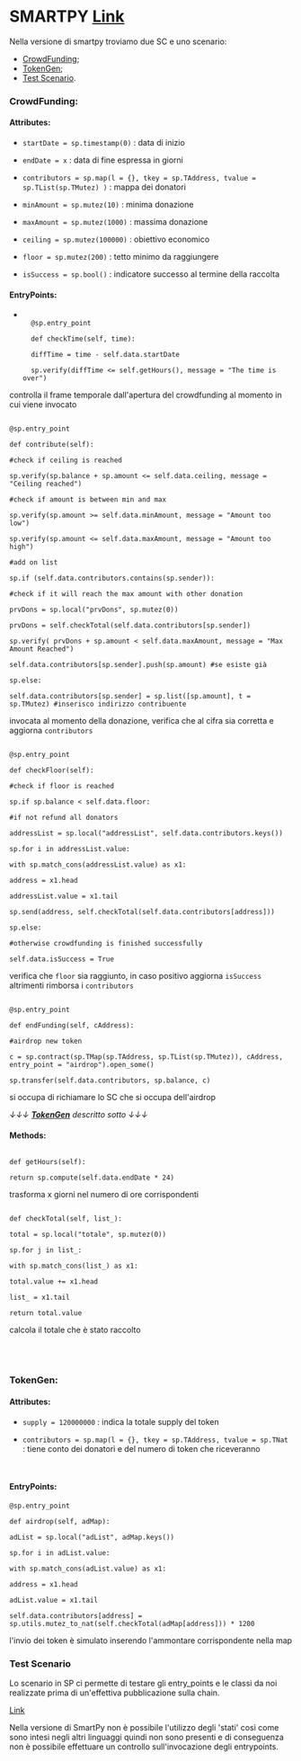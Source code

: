 # SMARTPY [Link](https://github.com/TheMastro-11/LearningTezos/blob/contracts/CrowdFunding/CrowdFunding.py)
Nella versione di smartpy troviamo due SC e uno scenario:
* [CrowdFunding](#CrowdFunding);
* [TokenGen](#TokenGen);
* [Test Scenario](#Test-Scenario).


 ### CrowdFunding:

#### Attributes:

*  `startDate = sp.timestamp(0)` : data di inizio

*  `endDate = x` : data di fine espressa in giorni

*  `contributors = sp.map(l = {}, tkey = sp.TAddress, tvalue = sp.TList(sp.TMutez) )` : mappa dei donatori

*  `minAmount = sp.mutez(10)` : minima donazione

*  `maxAmount = sp.mutez(1000)` : massima donazione

*  `ceiling = sp.mutez(100000)` : obiettivo economico

*  `floor = sp.mutez(200)` : tetto minimo da raggiungere

*  `isSuccess = sp.bool()` : indicatore successo al termine della raccolta

#### EntryPoints:

* ```

    @sp.entry_point

    def checkTime(self, time):

    diffTime = time - self.data.startDate

    sp.verify(diffTime <= self.getHours(), message = "The time is over")

    ```

controlla il frame temporale dall'apertura del crowdfunding al momento in cui viene invocato


```

@sp.entry_point

def contribute(self):

#check if ceiling is reached

sp.verify(sp.balance + sp.amount <= self.data.ceiling, message = "Ceiling reached")

#check if amount is between min and max

sp.verify(sp.amount >= self.data.minAmount, message = "Amount too low")

sp.verify(sp.amount <= self.data.maxAmount, message = "Amount too high")

#add on list

sp.if (self.data.contributors.contains(sp.sender)):

#check if it will reach the max amount with other donation

prvDons = sp.local("prvDons", sp.mutez(0))

prvDons = self.checkTotal(self.data.contributors[sp.sender])

sp.verify( prvDons + sp.amount < self.data.maxAmount, message = "Max Amount Reached")

self.data.contributors[sp.sender].push(sp.amount) #se esiste già

sp.else:

self.data.contributors[sp.sender] = sp.list([sp.amount], t = sp.TMutez) #inserisco indirizzo contribuente

```

invocata al momento della donazione, verifica che al cifra sia corretta e aggiorna `contributors`


```

@sp.entry_point

def checkFloor(self):

#check if floor is reached

sp.if sp.balance < self.data.floor:

#if not refund all donators

addressList = sp.local("addressList", self.data.contributors.keys())

sp.for i in addressList.value:

with sp.match_cons(addressList.value) as x1:

address = x1.head

addressList.value = x1.tail

sp.send(address, self.checkTotal(self.data.contributors[address]))

sp.else:

#otherwise crowdfunding is finished successfully

self.data.isSuccess = True

```

verifica che `floor` sia raggiunto, in caso positivo aggiorna `isSuccess` altrimenti rimborsa i `contributors`

  

```

@sp.entry_point

def endFunding(self, cAddress):

#airdrop new token

c = sp.contract(sp.TMap(sp.TAddress, sp.TList(sp.TMutez)), cAddress, entry_point = "airdrop").open_some()

sp.transfer(self.data.contributors, sp.balance, c)

```

si occupa di richiamare lo SC che si occupa dell'airdrop

*↓↓↓ **[TokenGen](###TokenGen)** descritto sotto ↓↓↓*

 
#### Methods:

```

def getHours(self):

return sp.compute(self.data.endDate * 24)

```

trasforma x giorni nel numero di ore corrispondenti

  

```

def checkTotal(self, list_):

total = sp.local("totale", sp.mutez(0))

sp.for j in list_:

with sp.match_cons(list_) as x1:

total.value += x1.head

list_ = x1.tail

return total.value

```

calcola il totale che è stato raccolto

<br><br>

### TokenGen:

#### Attributes:

*  `supply = 120000000` : indica la totale supply del token

*  `contributors = sp.map(l = {}, tkey = sp.TAddress, tvalue = sp.TNat` : tiene conto dei donatori e del numero di token che riceveranno
<br>

#### EntryPoints:
```
@sp.entry_point

def airdrop(self, adMap):

adList = sp.local("adList", adMap.keys())

sp.for i in adList.value:

with sp.match_cons(adList.value) as x1:

address = x1.head

adList.value = x1.tail

self.data.contributors[address] = sp.utils.mutez_to_nat(self.checkTotal(adMap[address])) * 1200

```

l'invio dei token è simulato inserendo l'ammontare corrispondente nella map

  
  

### Test Scenario

Lo scenario in SP ci permette di testare gli entry_points e le classi da noi realizzate prima di un'effettiva pubblicazione sulla chain.

[Link](https://smartpy.io/docs/scenarios/testing/)

Nella versione di SmartPy non è possibile l'utilizzo degli 'stati' così come sono intesi negli altri linguaggi quindi non sono presenti e di conseguenza non è possibile effettuare un controllo sull'invocazione degli entrypoints.

